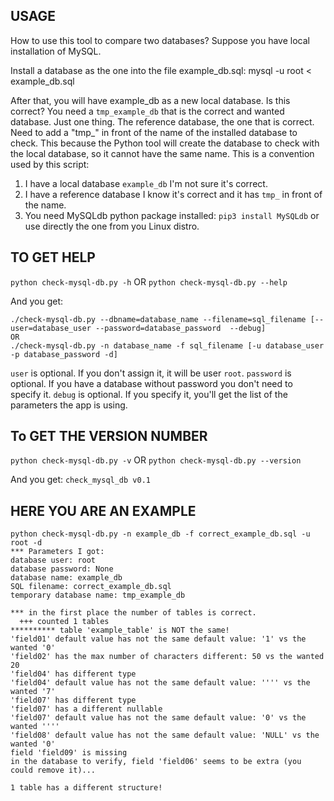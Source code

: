 ## USAGE

How to use this tool to compare two databases?
Suppose you have local installation of MySQL.

Install a database as the one into the file example_db.sql:
mysql -u root < example_db.sql

After that, you will have example_db as a new local database.
Is this correct? You need a `tmp_example_db` that is the correct and wanted database.
Just one thing.
The reference database, the one that is correct. Need to add a "tmp_" in front of the name of the installed database to check.
This because the Python tool will create the database to check with the local database, so it cannot have the same name.
This is a convention used by this script:

1. I have a local database `example_db` I'm not sure it's correct.
2. I have a reference database I know it's correct and it has `tmp_` in front of the name.
3. You need MySQLdb python package installed: `pip3 install MySQLdb` or use directly the one from you Linux distro.

## TO GET HELP
`python check-mysql-db.py -h`
OR
`python check-mysql-db.py --help`

And you get:
```
./check-mysql-db.py --dbname=database_name --filename=sql_filename [--user=database_user --password=database_password  --debug]
OR
./check-mysql-db.py -n database_name -f sql_filename [-u database_user -p database_password -d]
```

`user` is optional. If you don't assign it, it will be user `root`.
`password` is optional. If you have a database without password you don't need to specify it.
`debug` is optional. If you specify it, you'll get the list of the parameters the app is using.


## To GET THE VERSION NUMBER
`python check-mysql-db.py -v`
OR
`python check-mysql-db.py --version`

And you get:
`check_mysql_db v0.1`


## HERE YOU ARE AN EXAMPLE
```
python check-mysql-db.py -n example_db -f correct_example_db.sql -u root -d
*** Parameters I got:
database user: root
database password: None
database name: example_db
SQL filename: correct_example_db.sql
temporary database name: tmp_example_db

*** in the first place the number of tables is correct.
  +++ counted 1 tables
********** table 'example_table' is NOT the same!
'field01' default value has not the same default value: '1' vs the wanted '0'
'field02' has the max number of characters different: 50 vs the wanted 20
'field04' has different type
'field04' default value has not the same default value: '''' vs the wanted '7'
'field07' has different type
'field07' has a different nullable
'field07' default value has not the same default value: '0' vs the wanted ''''
'field08' default value has not the same default value: 'NULL' vs the wanted '0'
field 'field09' is missing
in the database to verify, field 'field06' seems to be extra (you could remove it)...

1 table has a different structure!
```
